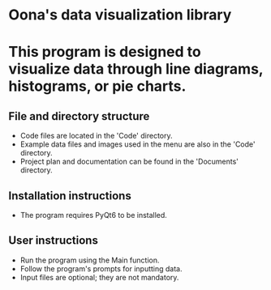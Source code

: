 # Oona's data visualization library

# This program is designed to visualize data through line diagrams, histograms, or pie charts.

## File and directory structure
- Code files are located in the 'Code' directory.
- Example data files and images used in the menu are also in the 'Code' directory.
- Project plan and documentation can be found in the 'Documents' directory.

## Installation instructions
- The program requires PyQt6 to be installed.

## User instructions
- Run the program using the Main function.
- Follow the program's prompts for inputting data.
- Input files are optional; they are not mandatory.   
